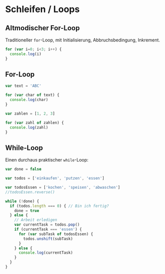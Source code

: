 # Schleifen / Loops

## Altmodischer For-Loop

Traditioneller `for`-Loop, mit Initialisierung, Abbruchsbedingung, Inkrement.

```js {cmd=node}
for (var i=0; i<3; i++) {
  console.log(i)
}
```

## For-Loop

```js {cmd=node}
var text = 'ABC'

for (var char of text) {
  console.log(char)
}

var zahlen = [1, 2, 3]

for (var zahl of zahlen) {
  console.log(zahl)
}
```

## While-Loop

Einen durchaus praktischer `while`-Loop:

```js {cmd=node}
var done = false

var todos = ['einkaufen', 'putzen', 'essen']

var todosEssen = ['kochen', 'speisen', 'abwaschen']
//todosEssen.reverse()

while (!done) {
  if (todos.length === 0) { // Bin ich fertig?
    done = true
  } else {
    // Arbeit erledigen
    var currentTask = todos.pop()
    if (currentTask === 'essen') {
      for (var subTask of todosEssen) {
        todos.unshift(subTask)
      }
    } else {
      console.log(currentTask)
    }
  }
}
```